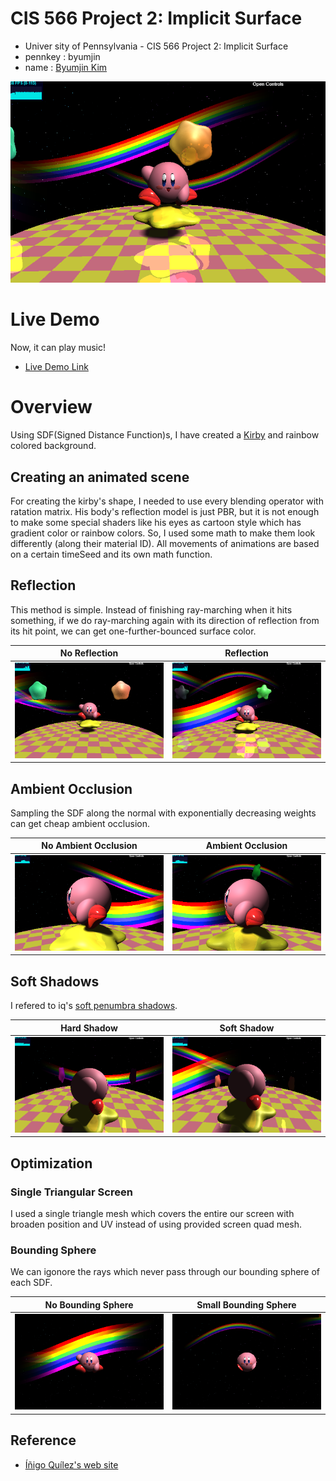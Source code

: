 # CIS 566 Project 2: Implicit Surface

* Univer sity of Pennsylvania - CIS 566 Project 2: Implicit Surface
* pennkey : byumjin
* name : [Byumjin Kim](https://github.com/byumjin)

![](imgs/main.png)

# Live Demo

Now, it can play music!

* [Live Demo Link](https://byumjin.github.io/procedural_kirby/)

# Overview

Using SDF(Signed Distance Function)s, I have created a [Kirby](https://www.youtube.com/watch?v=DPafFVi6BaE) and rainbow colored background. 

## Creating an animated scene

For creating the kirby's shape, I needed to use every blending operator with ratation matrix.
His body's reflection model is just PBR, but it is not enough to make some special shaders like his eyes as cartoon style which has gradient color or rainbow colors. So, I used some math to make them look differently (along their material ID).
All movements of animations are based on a certain timeSeed and its own math function.

## Reflection

This method is simple. Instead of finishing ray-marching when it hits something, if we do ray-marching again with its direction of reflection from its hit point, we can get one-further-bounced surface color.

| No Reflection | Reflection |
| --- | --- |
| ![](imgs/re00.png) | ![](imgs/re01.png) |

## Ambient Occlusion

Sampling the SDF along the normal with exponentially decreasing weights can get cheap ambient occlusion.

| No Ambient Occlusion | Ambient Occlusion |
| --- | --- |
| ![](imgs/ao00.png) | ![](imgs/ao01.png) |

## Soft Shadows

I refered to iq's [soft penumbra shadows](http://www.iquilezles.org/www/articles/rmshadows/rmshadows.htm).

| Hard Shadow | Soft Shadow |
| --- | --- |
| ![](imgs/s00.png) | ![](imgs/s01.png) |

## Optimization

### Single Triangular Screen

I used a single triangle mesh which covers the entire our screen with broaden position and UV instead of using provided screen quad mesh.

### Bounding Sphere

We can igonore the rays which never pass through our bounding sphere of each SDF.

| No Bounding Sphere | Small Bounding Sphere  |
| --- | --- |
| ![](imgs/b00.png) | ![](imgs/b01.png) |

## Reference

- [Íñigo Quílez's web site](http://www.iquilezles.org/index.html)
